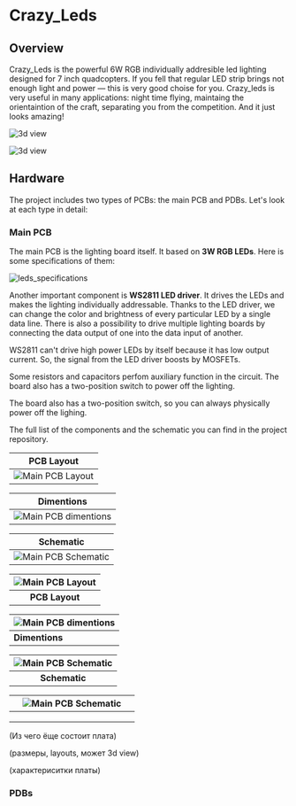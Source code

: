 
# Crazy_Leds

## Overview

Crazy_Leds is the powerful 6W RGB individually addresible led lighting designed for 7 inch quadcopters. 
If you fell that regular LED strip brings not enough light and power — this is very good choise for you. 
Crazy_leds is very useful in many applications: night time flying, maintaing the orientaintion of the craft, separating you from the competition. 
And it just looks amazing! 

![3d view](https://github.com/Kiriil-Shark05/Crazy_Leds/blob/main/3D/png/main_PCB_3D_preview.png "3d view")

![3d view](https://github.com/Kiriil-Shark05/Crazy_Leds/blob/main/3D/png/main_PCB_3D_preview2.png "3d view")



## Hardware

The project includes two types of PCBs: the main PCB and PDBs. 
Let's look at each type in detail:



### Main PCB
The main PCB is the lighting board itself. It based on **3W RGB LEDs**. 
Here is some specifications of them:

![leds_specifications](https://github.com/Kiriil-Shark05/Crazy_Leds/blob/main/PCB/leds_specifications/leds_specifications.png "leds_specifications")

Another important component is **WS2811 LED driver**. It drives the LEDs 
and makes the lighting individually addressable. Thanks to the LED driver, 
we can change the color and brightness of every particular LED by a single data line. 
There is also a possibility to drive multiple lighting boards by connecting the data output 
of one into the data input of another.

WS2811 can't drive high power LEDs by itself because it has low output current. 
So, the signal from the LED driver boosts by MOSFETs.

Some resistors and capacitors perfom auxiliary function in the circuit. The board also has a two-position switch to power off the lighting.

The board also has a two-position switch, so you can always physically power off the lighing.

The full list of the components and the schematic you can find in the project repository.


|    PCB Layout   |
| :-------------: |
|   ![Main PCB Layout](https://github.com/Kiriil-Shark05/Crazy_Leds/blob/main/PCB/layouts/main_PCB_layout.png  "Main PCB Layout")    |

| Dimentions        |
| ------------- |
| ![Main PCB dimentions](https://github.com/Kiriil-Shark05/Crazy_Leds/blob/main/PCB/dimetions/main_PCB_dimentions.PNG "Main PCB dimentions")      |


| Schematic        |
| ------------- |
| ![Main PCB Schematic](https://github.com/Kiriil-Shark05/Crazy_Leds/blob/main/Schematic/schematic.PNG "Main PCB Schematic")      |




|      ![Main PCB Layout](https://github.com/Kiriil-Shark05/Crazy_Leds/blob/main/PCB/layouts/main_PCB_layout.png "Main PCB Layout")   |
| :-------------: |
|   **PCB Layout**    |

| ![Main PCB dimentions](https://github.com/Kiriil-Shark05/Crazy_Leds/blob/main/PCB/dimetions/main_PCB_dimentions.PNG "Main PCB dimentions")       |
| ------------- |
|    **Dimentions**   |


| ![Main PCB Schematic](https://github.com/Kiriil-Shark05/Crazy_Leds/blob/main/Schematic/schematic.PNG "Main PCB Schematic")        |
| :-------------: |
| **Schematic**      |

|          |         ![Main PCB Schematic](https://github.com/Kiriil-Shark05/Crazy_Leds/blob/main/Schematic/schematic.PNG "Main PCB Schematic")    |     |
| ------------- |:-------------:| -----:|
|       |   |   |
|        |       |     |
|  |      |      |
























(Из чего ёще состоит плата)

(размеры, layouts, может 3d view)

(характериситки платы)
### PDBs